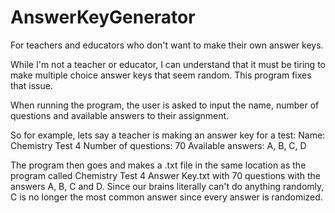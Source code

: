 # AnswerKeyGenerator
For teachers and educators who don't want to make their own answer keys.

While I'm not a teacher or educator, I can understand that it must be tiring to make multiple choice answer keys that seem random.
This program fixes that issue.

When running the program, the user is asked to input the name, number of questions and available answers to their assignment.

So for example, lets say a teacher is making an answer key for a test:
  Name: Chemistry Test 4
  Number of questions: 70
  Available answers: A, B, C, D
  
The program then goes and makes a .txt file in the same location as the program called Chemistry Test 4 Answer Key.txt with 70 questions with the answers A, B, C and D.
Since our brains literally can't do anything randomly, C is no longer the most common answer since every answer is randomized.
